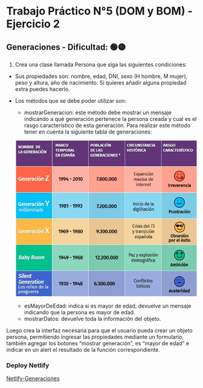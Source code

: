 # Trabajo Práctico N°5 (DOM y BOM) - Ejercicio 2
##  Generaciones - Dificultad:  🟢🟡

1. Crea una clase llamada Persona que siga las siguientes condiciones:
- Sus propiedades son: nombre, edad, DNI, sexo (H hombre, M mujer), peso y altura, año de nacimiento. Si quieres añadir alguna propiedad extra puedes hacerlo.
- Los métodos que se debe poder utilizar son:
  - mostrarGeneracion: este método debe mostrar un mensaje indicando a qué generación pertenece la persona creada y cual es el rasgo característico de esta generación. Para realizar este método tener en cuenta la siguiente tabla de generaciones:
  
  ![tabla de generaciones](https://github.com/lucasecapdevila/javascript-tp5-ejercicio2/blob/main/img/tabla-de-generaciones.jpg)

  - esMayorDeEdad: indica si es mayor de edad, devuelve un mensaje indicando que la persona es mayor de edad.
  - mostrarDatos: devuelve toda la información del objeto.

Luego crea la interfaz necesaria para que el usuario pueda crear un objeto persona, permitiendo ingresar las propiedades mediante un formulario, también agregar los botones “mostrar generación”, es “mayor de edad” e indicar en un alert el resultado de la función correspondiente.



### Deploy Netlify
[Netlify-Generaciones](https://lucasecapdevila-generaciones.netlify.app/)